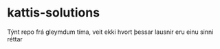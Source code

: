 # kattis-solutions

Týnt repo frá gleymdum tíma, veit ekki hvort þessar lausnir eru einu sinni réttar
